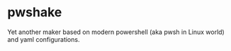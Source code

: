 # pwshake
Yet another maker based on modern powershell (aka pwsh in Linux world) and yaml configurations.
